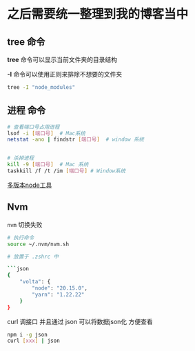 
# 之后需要统一整理到我的博客当中

## tree 命令

**tree** 命令可以显示当前文件夹的目录结构

**-I** 命令可以使用正则来排除不想要的文件夹

```bash
tree -I "node_modules"
```


## 进程 命令

```bash
# 查看端口号占用进程
lsof -i [端口号]  # Mac系统
netstat -ano | findstr [端口号]  # window 系统


# 杀掉进程
kill -9 [端口号]  # Mac 系统
taskkill /f /t /im [端口号] # Window系统

```

[多版本node工具](https://volta.sh/)


## Nvm

`nvm` 切换失败

```bash
# 执行命令
source ~/.nvm/nvm.sh

# 放置于 .zshrc 中

```json
{
    "volta": {
        "node": "20.15.0",
        "yarn": "1.22.22"
    }
}
```


curl 调接口 并且通过 json 可以将数据json化 方便查看

```bash
npm i -g json
curl [xxx] | json
```